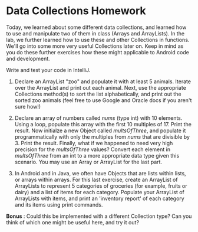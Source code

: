 # Data Collections Homework

Today, we learned about some different data collections, and learned how to use and manipulate two of them in class (Arrays and ArrayLists). In the lab, we further learned how to use these and other Collections in functions. We'll go into some more very useful Collections later on. Keep in mind as you do these further exercises how these might applicable to Android code and development.

Write and test your code in IntelliJ.

1) Declare an ArrayList "zoo" and populate it with at least 5 animals. Iterate over the ArrayList and print out each animal. Next, use the appropriate Collections method(s) to sort the list alphabetically, and print out the sorted zoo animals (feel free to use Google and Oracle docs if you aren't sure how!)

2) Declare an array of numbers called _nums_ (type int) with 10 elements. Using a loop, populate this array with the first 10 multiples of 17. Print the result. Now initialze a new Object called _multsOfThree_, and populate it programmatically with only the multiples from _nums_ that are divisible by 3. Print the result. Finally, what if we happened to need very high precision for the _multsOfThree_ values? Convert each element in _multsOfThree_ from an int to a more appropriate data type given this scenario. You may use an Array or ArrayList for the last part.

3) In Android and in Java, we often have Objects that are lists within lists, or arrays within arrays. For this last exercise, create an ArrayList of ArrayLists to represent 5 categories of groceries (for example, fruits or dairy) and a list of items for each category. Populate your ArrayList of ArrayLists with items, and print an 'inventory report' of each category and its items using print commands. 

**Bonus** : Could this be implemented with a different Collection type? Can you think of which one might be useful here, and try it out?
